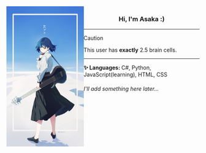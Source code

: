 <div align="center">
    <img align="left" src="Assets/banner.jpg" width="40%">
</div>

<div align="center">
    <h3 align="center">Hi, I'm Asaka :)</h3>
</div>

---

> [!CAUTION]
> This user has **exactly** 2.5 brain cells.

---

<dl>
    <dd><b>✨ Languages: </b>C#, Python, JavaScript(learning), HTML, CSS</dd>
</dl>

###### I'll add something here later...


<!--
**AsakaJX/AsakaJX** is a ✨ _special_ ✨ repository because its `README.md` (this file) appears on your GitHub profile.

Here are some ideas to get you started:

- 🔭 I’m currently working on ...
- 🌱 I’m currently learning ...
- 👯 I’m looking to collaborate on ...
- 🤔 I’m looking for help with ...
- 💬 Ask me about ...
- 📫 How to reach me: ...
- 😄 Pronouns: ...
- ⚡ Fun fact: ...
-->
